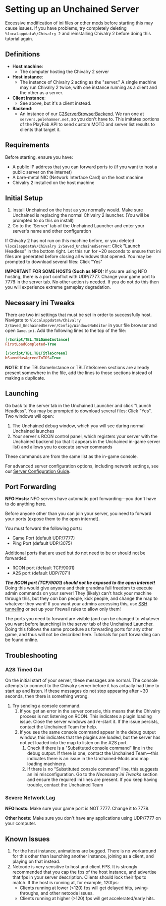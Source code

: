 # Setting up an Unchained Server

Excessive modification of ini files or other mods before starting this may cause issues. If you have problems, try completely deleting `%localappdata%/Chivalry 2` and reinstalling Chivalry 2 before doing this tutorial again.

## Definitions

* **Host machine**: 
  * The computer hosting the Chivalry 2 server
* **Host instance**: 
  * The instance of Chivalry 2 acting as the "server." A single machine may run Chivalry 2 twice, with one instance running as a client and the other as a server.
* **Client instance**:
  * See above, but it's a client instead.
* **Backend**:
  * An instance of our [C2ServerBrowserBackend](https://github.com/Chiv2-Community/C2ServerBrowserBackend). We run one at `servers.polehammer.net`, so you don't have to. This imitates portions of the PlayFab API to send custom MOTD and server list results to clients that target it.

## Requirements

Before starting, ensure you have:
- A public IP address that you can forward ports to (if you want to host a public server on the internet)
- A bare-metal NIC (Network Interface Card) on the host machine
- Chivalry 2 installed on the host machine

## Initial Setup

1. Install Unchained on the host as you normally would. Make sure Unchained is replacing the normal Chivalry 2 launcher. (You will be prompted to do this on install)
2. Go to the 'Server' tab of the Unchained Launcher and enter your server's name and other configuration

If Chivalry 2 has not run on this machine before, or you deleted `%localappdata%/Chivalry 2/Saved_UnchainedServer`:
Click "Launch Headless" in the bottom right. Let this run for ~20 seconds to ensure that ini files are generated before closing all windows that opened. You may be prompted to download several files: Click "Yes"

**IMPORTANT FOR SOME HOSTS (Such as NFO):** If you are using NFO hosting, there is a port conflict with UDP/7777. Change your game port to 7778 in the server tab. No other action is needed. If you do not do this then you will experience extreme gameplay degradation.

## Necessary ini Tweaks

There are two ini settings that must be set in order to successfully host. Navigate to `%localappdata%/Chivalry 2/Saved_UnchainedServer/Config/WindowsNoEditor` in your file browser and open `Game.ini`. Add the following lines to the top of the file:  

```ini
[/Script/TBL.TBLGameInstance]
FirstLoadCompleted=True

[/Script/TBL.TBLTitleScreen]
bSavedHasAgreedToTOS=True
```

**NOTE:** If the TBLGameInstance or TBLTitleScreen sections are already present somewhere in the file, add the lines to those sections instead of making a duplicate.

## Launching

Go back to the server tab in the Unchained Launcher and click "Launch Headless". You may be prompted to download several files: Click "Yes". Two windows will open:

1. The Unchained debug window, which you will see during normal Unchained launches
2. Your server's RCON control panel, which registers your server with the Unchained backend (so that it appears in the Unchained in-game server list) and allows you to execute server commands

These commands are from the same list as the in-game console.

For advanced server configuration options, including network settings, see our [Server Configuration Guide](configuration.md).

## Port Forwarding

**NFO Hosts:** NFO servers have automatic port forwarding—you don't have to do anything here.

Before anyone other than you can join your server, you need to forward your ports (expose them to the open internet).

You must forward the following ports:
- Game Port (default UDP/7777)
- Ping Port (default UDP/3075)

Additional ports that are used but do not need to be or should not be forwarded:
- RCON port (default TCP/9001)
- A2S port (default UDP/7071)

***The RCON port (TCP/9001) should not be exposed to the open internet!*** Doing this would give anyone and their grandma full freedom to execute admin commands on your server! They (likely) can't hack your machine through this, but they *can* ban people, kick people, and change the map to whatever they want! If you want your admins accessing this, use [SSH tunneling](https://www.ssh.com/academy/ssh/tunneling-example) or set up your firewall rules to allow only them!

The ports you need to forward are visible (and can be changed to whatever you want before launching) in the server tab of the Unchained Launcher. Doing this follows the same procedure as forwarding ports for any other game, and thus will not be described here. Tutorials for port forwarding can be found online.

## Troubleshooting

### A2S Timed Out

On the initial start of your server, these messages are normal. The console attempts to connect to the Chivalry server before it has actually had time to start up and listen. If these messages do not stop appearing after ~30 seconds, then there is something wrong.

1. Try sending a console command. 
   1. If you get an error in the server console, this means that the Chivalry process is not listening on RCON. This indicates a plugin loading issue. Close the server windows and re-start it. If the issue persists, contact the Unchained Team for help.
   2. If you see the same console command appear in the debug output window, this indicates that the plugins are loaded, but the server has not yet loaded into the map to listen on the A2S port.
      1. Check if there is a "Substituted console command" line in the debug output. If there is one, contact the Unchained Team—this indicates there is an issue in the Unchained-Mods and map loading machinery.
      2. If there is no "Substituted console command" line, this suggests an ini misconfiguration. Go to the *Necessary ini Tweaks* section and ensure the required ini lines are present. If you keep having trouble, contact the Unchained Team

### Severe Network Lag

**NFO hosts:** Make sure your game port is NOT 7777. Change it to 7778.  

**Other hosts:** Make sure you don't have any applications using UDP/7777 on your computer.

## Known Issues

1. For the host instance, animations are bugged. There is no workaround for this other than launching another instance, joining as a client, and playing on that instead.
2. Netcode is very sensitive to host and client FPS. It is strongly recommended that you cap the fps of the host instance, and advertise that fps in your server description. Clients should lock their fps to match. If the host is running at, for example, 120fps:
   * Clients running at lower (<120) fps will get delayed hits, swing-throughs, and other netcode issues.
   * Clients running at higher (>120) fps will get accelerated/early hits.
